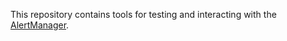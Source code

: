This repository contains tools for testing and interacting with the
[AlertManager](https://github.com/prometheus/alertmanager).

